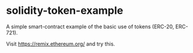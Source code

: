 # solidity-token-example
A simple smart-contract example of the basic use of tokens (ERC-20, ERC-721).

Visit https://remix.ethereum.org/ and try this.
